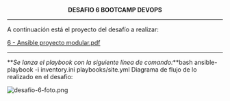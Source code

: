 <p align="center">
  <strong>DESAFIO 6 BOOTCAMP DEVOPS</strong>
</p>

---

A continuación está el proyecto del desafío a realizar:

[6 - Ansible proyecto modular.pdf](https://github.com/user-attachments/files/16478190/6.-.Ansible.proyecto.modular.pdf)

---

**_Se lanza el playbook con la siguiente línea de comando:_**bash ansible-playbook -i inventory.ini playbooks/site.yml
Diagrama de flujo de lo realizado en el desafio:

![desafio-6-foto.png](https://postimg.cc/XZdZh1rk)